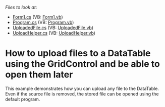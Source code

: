 <!-- default file list -->
*Files to look at*:

* [Form1.cs](./CS/WindowsApplication1/Form1.cs) (VB: [Form1.vb](./VB/WindowsApplication1/Form1.vb))
* [Program.cs](./CS/WindowsApplication1/Program.cs) (VB: [Program.vb](./VB/WindowsApplication1/Program.vb))
* [UploadedFile.cs](./CS/WindowsApplication1/UploadedFile.cs) (VB: [UploadedFile.vb](./VB/WindowsApplication1/UploadedFile.vb))
* [UploadHelper.cs](./CS/WindowsApplication1/UploadHelper.cs) (VB: [UploadHelper.vb](./VB/WindowsApplication1/UploadHelper.vb))
<!-- default file list end -->
# How to upload files to a DataTable using the GridControl and be able to open them later


<p>This example demonstrates how you can upload any file to the DataTable. Even if the source file is removed, the stored file can be opened using the default program.</p>

<br/>


